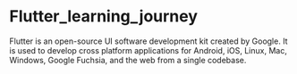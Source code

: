 # Flutter_learning_journey

Flutter is an open-source UI software development kit created by Google. It is used to develop cross platform applications for Android, iOS, Linux, Mac, Windows, Google Fuchsia, and the web from a single codebase. 
